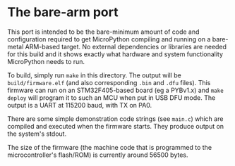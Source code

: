The bare-arm port
=================

This port is intended to be the bare-minimum amount of code and configuration
required to get MicroPython compiling and running on a bare-metal ARM-based
target.  No external dependencies or libraries are needed for this build and
it shows exactly what hardware and system functionality MicroPython needs to
run.

To build, simply run `make` in this directory.  The output will be
`build/firmware.elf` (and also corresponding `.bin` and `.dfu` files).  This
firmware can run on an STM32F405-based board (eg a PYBv1.x) and `make deploy`
will program it to such an MCU when put in USB DFU mode.  The output is a UART
at 115200 baud, with TX on PA0.

There are some simple demonstration code strings (see `main.c`) which are
compiled and executed when the firmware starts.  They produce output on the
system's stdout.

The size of the firmware (the machine code that is programmed to the
microcontroller's flash/ROM) is currently around 56500 bytes.
